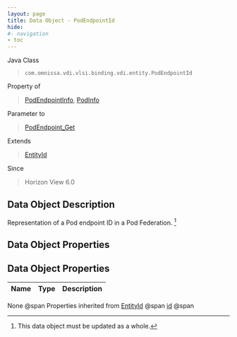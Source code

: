 ```yaml
---
layout: page
title: Data Object - PodEndpointId
hide:
#- navigation
- toc
---
```








Java Class
> `com.omnissa.vdi.vlsi.binding.vdi.entity.PodEndpointId`

Property of
> [PodEndpointInfo](vdi.federation.PodEndpoint.PodEndpointInfo.md#field_detail), [PodInfo](vdi.federation.Pod.PodInfo.md#field_detail)

Parameter to
> [PodEndpoint_Get](vdi.federation.PodEndpoint.md#get)

Extends
> [EntityId](vdi.EntityId.md)

Since
> Horizon View 6.0


## Data Object Description

Representation of a Pod endpoint ID in a Pod Federation.
 [^167]



## Data Object Properties

## Data Object Properties

 Name | Type | Description
:---|:---:|:---
None @span
Properties inherited from [EntityId](vdi.EntityId.md) @span
[id](vdi.EntityId.md#id) @span


 


[^167]: This data object must be updated as a whole.